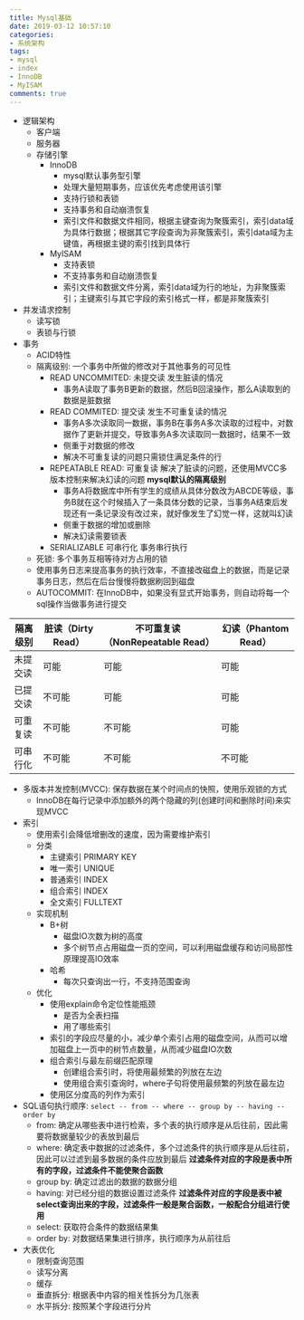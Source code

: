 ```yaml
---
title: Mysql基础
date: 2019-03-12 10:57:10
categories: 
- 系统架构
tags: 
- mysql
- index
- InnoDB
- MyISAM
comments: true
---
```


- 逻辑架构
  - 客户端
  - 服务器
  - 存储引擎
    - InnoDB
      - mysql默认事务型引擎
      - 处理大量短期事务，应该优先考虑使用该引擎
      - 支持行锁和表锁
      - 支持事务和自动崩溃恢复
      - 索引文件和数据文件相同，根据主键查询为聚簇索引，索引data域为具体行数据；根据其它字段查询为非聚簇索引，索引data域为主键值，再根据主键的索引找到具体行
    - MyISAM
      - 支持表锁
      - 不支持事务和自动崩溃恢复
      - 索引文件和数据文件分离，索引data域为行的地址，为非聚簇索引；主键索引与其它字段的索引格式一样，都是非聚簇索引
- 并发请求控制
  - 读写锁
  - 表锁与行锁
- 事务
  - ACID特性
  - 隔离级别: 一个事务中所做的修改对于其他事务的可见性
    - READ UNCOMMITED: 未提交读 发生脏读的情况
      - 事务A读取了事务B更新的数据，然后B回滚操作，那么A读取到的数据是脏数据
    - READ COMMITED: 提交读 发生不可重复读的情况
      - 事务A多次读取同一数据，事务B在事务A多次读取的过程中，对数据作了更新并提交，导致事务A多次读取同一数据时，结果不一致
      - 侧重于对数据的修改
      - 解决不可重复读的问题只需锁住满足条件的行
    - REPEATABLE READ: 可重复读 解决了脏读的问题，还使用MVCC多版本控制来解决幻读的问题 **mysql默认的隔离级别**
      - 事务A将数据库中所有学生的成绩从具体分数改为ABCDE等级，事务B就在这个时候插入了一条具体分数的记录，当事务A结束后发现还有一条记录没有改过来，就好像发生了幻觉一样，这就叫幻读
      - 侧重于数据的增加或删除
      - 解决幻读需要锁表
    - SERIALIZABLE 可串行化 事务串行执行
  - 死锁: 多个事务互相等待对方占用的锁
  - 使用事务日志来提高事务的执行效率，不直接改磁盘上的数据，而是记录事务日志，然后在后台慢慢将数据刷回到磁盘
  - AUTOCOMMIT: 在InnoDB中，如果没有显式开始事务，则自动将每一个sql操作当做事务进行提交

| 隔离级别  | 脏读（Dirty Read）  |  不可重复读（NonRepeatable Read） | 幻读（Phantom Read）|
|----------|--------------------|---------------------------------|-------------------|
|  未提交读 |      可能           |        可能                     |    可能            |
|  已提交读 |      不可能         |        可能                     |     可能            |
|  可重复读 |      不可能         |        不可能                   |     可能            |
|  可串行化 |      不可能         |        不可能                   |     不可能          |

- 多版本并发控制(MVCC): 保存数据在某个时间点的快照，使用乐观锁的方式
  - InnoDB在每行记录中添加额外的两个隐藏的列(创建时间和删除时间)来实现MVCC
- 索引
  - 使用索引会降低增删改的速度，因为需要维护索引
  - 分类
    - 主键索引 PRIMARY KEY
    - 唯一索引 UNIQUE
    - 普通索引 INDEX
    - 组合索引 INDEX
    - 全文索引 FULLTEXT
  - 实现机制
    - B+树
      - 磁盘IO次数为树的高度
      - 多个树节点占用磁盘一页的空间，可以利用磁盘缓存和访问局部性原理提高IO效率
    - 哈希
      - 每次只查询出一行，不支持范围查询
  - 优化
    - 使用explain命令定位性能瓶颈
      - 是否为全表扫描
      - 用了哪些索引
    - 索引的字段应尽量的小，减少单个索引占用的磁盘空间，从而可以增加磁盘上一页中的树节点数量，从而减少磁盘IO次数
    - 组合索引与最左前缀匹配原理
      - 创建组合索引时，将使用最频繁的列放在左边
      - 使用组合索引查询时，where子句将使用最频繁的列放在最左边
    - 使用区分度高的列作为索引
- SQL语句执行顺序: `select -- from -- where -- group by -- having -- order by`
  - from: 确定从哪些表中进行检索，多个表的执行顺序是从后往前，因此需要将数据量较少的表放到最后
  - where: 确定表中数据的过滤条件，多个过滤条件的执行顺序是从后往前，因此可以过滤到最多数据的条件应放到最后 **过滤条件对应的字段是表中所有的字段，过滤条件不能使聚合函数**
  - group by: 确定过滤出的数据的数据分组
  - having: 对已经分组的数据设置过滤条件 **过滤条件对应的字段是表中被select查询出来的字段，过滤条件一般是聚合函数，一般配合分组进行使用**
  - select: 获取符合条件的数据结果集
  - order by: 对数据结果集进行排序，执行顺序为从前往后
- 大表优化
  - 限制查询范围
  - 读写分离
  - 缓存
  - 垂直拆分: 根据表中内容的相关性拆分为几张表
  - 水平拆分: 按照某个字段进行分片